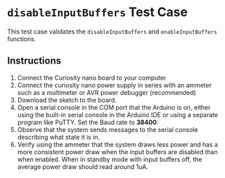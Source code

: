# `disableInputBuffers` Test Case
This test case validates the `disableInputBuffers` and `enableInputBuffers` functions. 

## Instructions
1. Connect the Curiosity nano board to your computer
2. Connect the curiosity nano power supply in series with an ammeter such as a multimeter or AVR power debugger (recommended)
3. Download the sketch to the board.
4. Open a serial console in the COM port that the Arduino is on, either using the built-in serial console in the Arduino IDE or using a separate program like PuTTY. Set the Baud rate to **38400**.
5. Observe that the system sends messages to the serial console describing what state it is in.
6. Verify using the ammeter that the system draws less power and has a more consistent power draw when the input buffers are disabled than when enabled. When in standby mode with input buffers off, the average power draw should read around 1uA.
